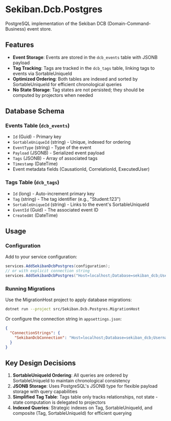 # Sekiban.Dcb.Postgres

PostgreSQL implementation of the Sekiban DCB (Domain-Command-Business) event store.

## Features

- **Event Storage**: Events are stored in the `dcb_events` table with JSONB payload
- **Tag Tracking**: Tags are tracked in the `dcb_tags` table, linking tags to events via SortableUniqueId
- **Optimized Ordering**: Both tables are indexed and sorted by SortableUniqueId for efficient chronological queries
- **No State Storage**: Tag states are not persisted; they should be computed by projectors when needed

## Database Schema

### Events Table (`dcb_events`)

- `Id` (Guid) - Primary key
- `SortableUniqueId` (string) - Unique, indexed for ordering
- `EventType` (string) - Type of the event
- `Payload` (JSONB) - Serialized event payload
- `Tags` (JSONB) - Array of associated tags
- `Timestamp` (DateTime)
- Event metadata fields (CausationId, CorrelationId, ExecutedUser)

### Tags Table (`dcb_tags`)

- `Id` (long) - Auto-increment primary key
- `Tag` (string) - The tag identifier (e.g., "Student:123")
- `SortableUniqueId` (string) - Links to the event's SortableUniqueId
- `EventId` (Guid) - The associated event ID
- `CreatedAt` (DateTime)

## Usage

### Configuration

Add to your service configuration:

```csharp
services.AddSekibanDcbPostgres(configuration);
// or with explicit connection string
services.AddSekibanDcbPostgres("Host=localhost;Database=sekiban_dcb;Username=postgres;Password=postgres");
```

### Running Migrations

Use the MigrationHost project to apply database migrations:

```bash
dotnet run --project src/Sekiban.Dcb.Postgres.MigrationHost
```

Or configure the connection string in `appsettings.json`:

```json
{
  "ConnectionStrings": {
    "SekibanDcbConnection": "Host=localhost;Database=sekiban_dcb;Username=postgres;Password=postgres"
  }
}
```

## Key Design Decisions

1. **SortableUniqueId Ordering**: All queries are ordered by SortableUniqueId to maintain chronological consistency
2. **JSONB Storage**: Uses PostgreSQL's JSONB type for flexible payload storage with query capabilities
3. **Simplified Tag Table**: Tags table only tracks relationships, not state - state computation is delegated to
   projectors
4. **Indexed Queries**: Strategic indexes on Tag, SortableUniqueId, and composite (Tag, SortableUniqueId) for efficient
   querying